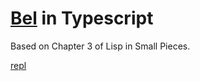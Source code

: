 # [Bel](http://www.paulgraham.com/bel.html) in Typescript

Based on Chapter 3 of Lisp in Small Pieces.

[repl](https://phouchguk.github.io/bel-ts/)
